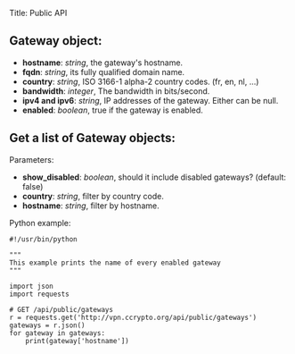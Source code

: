 Title: Public API

## Gateway object:

  - **hostname**: *string*, the gateway's hostname.
  - **fqdn**: *string*, its fully qualified domain name.
  - **country**: *string*, ISO 3166-1 alpha-2 country codes. (fr, en, nl, ...)
  - **bandwidth**: *integer*, The bandwidth in bits/second.
  - **ipv4 and ipv6**: *string*, IP addresses of the gateway. Either can be null.
  - **enabled**: *boolean*, true if the gateway is enabled.

## Get a list of Gateway objects:

Parameters:

  - **show_disabled**: *boolean*, should it include disabled gateways?
                       (default: false)
  - **country**: *string*, filter by country code.
  - **hostname**: *string*, filter by hostname.

Python example:

    #!/usr/bin/python
    
    """
    This example prints the name of every enabled gateway
    """

    import json
    import requests

    # GET /api/public/gateways
    r = requests.get('http://vpn.ccrypto.org/api/public/gateways')
    gateways = r.json()
    for gateway in gateways:
        print(gateway['hostname'])
    


